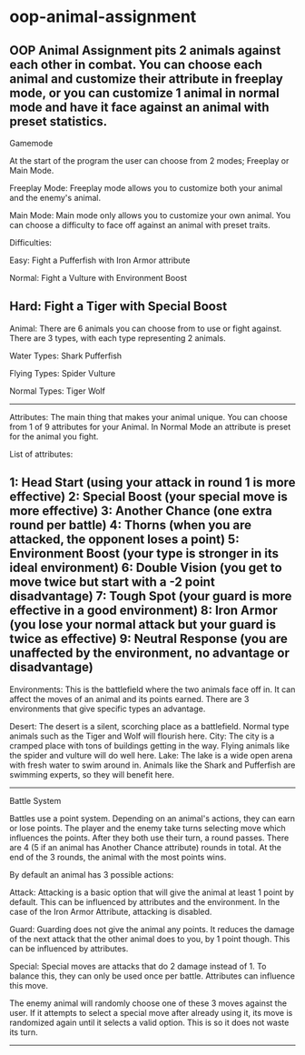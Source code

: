# oop-animal-assignment

OOP Animal Assignment pits 2 animals against each other in combat. You can choose each animal and customize their attribute in freeplay mode, or you can customize 1 animal in normal mode and have it face against an animal with preset statistics.
----------------------------------
Gamemode

At the start of the program the user can choose from 2 modes; Freeplay or Main Mode.

Freeplay Mode:
Freeplay mode allows you to customize both your animal and the enemy's animal.

Main Mode:
Main mode only allows you to customize your own animal. You can choose a difficulty to face off against an animal with preset traits.

Difficulties:

Easy: Fight a Pufferfish with Iron Armor attribute

Normal: Fight a Vulture with Environment Boost

Hard: Fight a Tiger with Special Boost
----------------------------------
Animal: There are 6 animals you can choose from to use or fight against. There are 3 types, with each type representing 2 animals.

Water Types:
Shark
Pufferfish

Flying Types:
Spider
Vulture

Normal Types:
Tiger
Wolf

----------------------------------------
Attributes: The main thing that makes your animal unique. You can choose from 1 of 9 attributes for your Animal. 
In Normal Mode an attribute is preset for the animal you fight.

List of attributes:

1: Head Start (using your attack in round 1 is more effective) 
2: Special Boost (your special move is more effective) 
3: Another Chance (one extra round per battle) 
4: Thorns (when you are attacked, the opponent loses a point)
5: Environment Boost (your type is stronger in its ideal environment) 
6: Double Vision (you get to move twice but start with a -2 point disadvantage) 
7: Tough Spot (your guard is more effective in a good environment) 
8: Iron Armor (you lose your normal attack but your guard is twice as effective) 
9: Neutral Response (you are unaffected by the environment, no advantage or disadvantage) 
----------------------------------------
Environments: This is the battlefield where the two animals face off in. It can affect the moves of an animal and its points earned.
There are 3 environments that give specific types an advantage.

Desert: The desert is a silent, scorching place as a battlefield. Normal type animals such as the Tiger and Wolf will flourish here.
City: The city is a cramped place with tons of buildings getting in the way. Flying animals like the spider and vulture will do well here.
Lake: The lake is a wide open arena with fresh water to swim around in. Animals like the Shark and Pufferfish are swimming experts, so they will benefit here.

-----------------------------------------
Battle System

Battles use a point system. Depending on an animal's actions, they can earn or lose points.
The player and the enemy take turns selecting move which influences the points. After they both use their turn, a round passes.
There are 4 (5 if an animal has Another Chance attribute) rounds in total. At the end of the 3 rounds, the animal with the most points wins.

By default an animal has 3 possible actions:

Attack:
Attacking is a basic option that will give the animal at least 1 point by default. This can be influenced by attributes and the environment.
In the case of the Iron Armor Attribute, attacking is disabled.

Guard:
Guarding does not give the animal any points. It reduces the damage of the next attack that the other animal does to you, by 1 point though. 
This can be influenced by attributes.

Special:
Special moves are attacks that do 2 damage instead of 1. To balance this, they can only be used once per battle. Attributes can influence this move.


The enemy animal will randomly choose one of these 3 moves against the user. If it attempts to select a special move after already using it, its move is randomized
again until it selects a valid option. This is so it does not waste its turn.

---------------------------------------------




